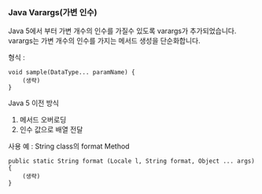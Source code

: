 ### Java Varargs(가변 인수)

Java 5에서 부터 가변 개수의 인수를 가질수 있도록 varargs가 추가되었습니다.
varargs는 가변 개수의 인수를 가지는 메서드 생성을 단순화합니다.

형식 : 
```
void sample(DataType... paramName) {
    (생략)
}
```

Java 5 이전 방식
1) 메서드 오버로딩
2) 인수 값으로 배열 전달

사용 예 : String class의 format Method
```
public static String format (Locale l, String format, Object ... args) {
    (생략)
}
```
